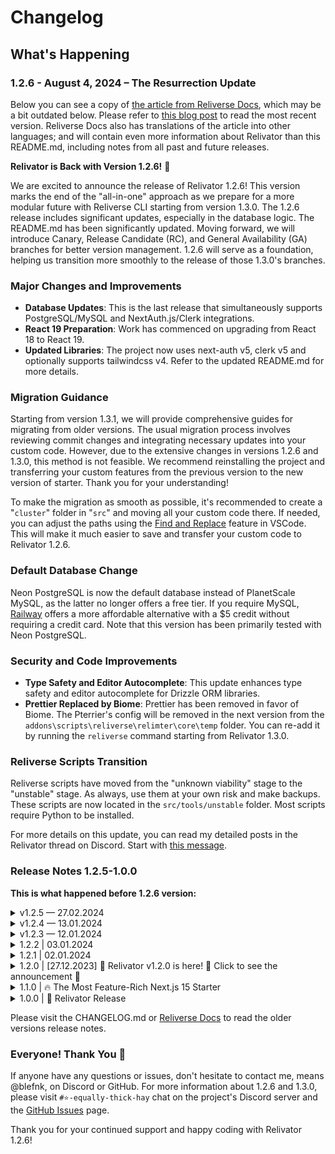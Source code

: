 # Changelog

<!--
For those who are viewing the current markdown file using:
 – VSCode: Press F1 or Cmd/Ctrl+Shift+P and enter ">Markdown: Open Preview". Please install the "markdownlint" and "Markdown All in One" extensions.
 – GitHub: Does this .md file appear different from what you are used to seeing on GitHub? Ensure the URL does not end with "?plain=1".
-->

## What's Happening

<!-- ### Relivator & Reliverse Roadmap -->

<!-- Our [prioritized roadmap](https://github.com/blefnk/equally-thick-hay-nextjs-template#roadmap) of features and utilities that the core team is focusing on. -->

### 1.2.6 - August 4, 2024 – The Resurrection Update

Below you can see a copy of [the article from Reliverse Docs](https://reliverse.org/equally-thick-hay/v126), which may be a bit outdated below. Please refer to [this blog post](https://reliverse.org/equally-thick-hay/v126) to read the most recent version. Reliverse Docs also has translations of the article into other languages; and will contain even more information about Relivator than this README.md, including notes from all past and future releases.

**Relivator is Back with Version 1.2.6!** 🥳

We are excited to announce the release of Relivator 1.2.6! This version marks the end of the "all-in-one" approach as we prepare for a more modular future with Reliverse CLI starting from version 1.3.0. The 1.2.6 release includes significant updates, especially in the database logic. The README.md has been significantly updated. Moving forward, we will introduce Canary, Release Candidate (RC), and General Availability (GA) branches for better version management. 1.2.6 will serve as a foundation, helping us transition more smoothly to the release of those 1.3.0's branches.

### Major Changes and Improvements

- **Database Updates**: This is the last release that simultaneously supports PostgreSQL/MySQL and NextAuth.js/Clerk integrations.
- **React 19 Preparation**: Work has commenced on upgrading from React 18 to React 19.
- **Updated Libraries**: The project now uses next-auth v5, clerk v5 and optionally supports tailwindcss v4. Refer to the updated README.md for more details.

### Migration Guidance

Starting from version 1.3.1, we will provide comprehensive guides for migrating from older versions. The usual migration process involves reviewing commit changes and integrating necessary updates into your custom code. However, due to the extensive changes in versions 1.2.6 and 1.3.0, this method is not feasible. We recommend reinstalling the project and transferring your custom features from the previous version to the new version of starter. Thank you for your understanding!

To make the migration as smooth as possible, it's recommended to create a "`cluster`" folder in "`src`" and moving all your custom code there. If needed, you can adjust the paths using the [Find and Replace](https://code.visualstudio.com/docs/editor/codebasics#_search-and-replace) feature in VSCode. This will make it much easier to save and transfer your custom code to Relivator 1.2.6.

### Default Database Change

Neon PostgreSQL is now the default database instead of PlanetScale MySQL, as the latter no longer offers a free tier. If you require MySQL, [Railway](https://railway.app?referralCode=sATgpf) offers a more affordable alternative with a $5 credit without requiring a credit card. Note that this version has been primarily tested with Neon PostgreSQL.

### Security and Code Improvements

- **Type Safety and Editor Autocomplete**: This update enhances type safety and editor autocomplete for Drizzle ORM libraries.
- **Prettier Replaced by Biome**: Prettier has been removed in favor of Biome. The Pterrier's config will be removed in the next version from the `addons\scripts\reliverse\relimter\core\temp` folder. You can re-add it by running the `reliverse` command starting from Relivator 1.3.0.

### Reliverse Scripts Transition

Reliverse scripts have moved from the "unknown viability" stage to the "unstable" stage. As always, use them at your own risk and make backups. These scripts are now located in the `src/tools/unstable` folder. Most scripts require Python to be installed.

For more details on this update, you can read my detailed posts in the Relivator thread on Discord. Start with [this message](https://discord.com/channels/1075533942096150598/1155482425862922370/1241995095125786624).

### Release Notes 1.2.5-1.0.0

**This is what happened before 1.2.6 version:**

<details>
  <summary>v1.2.5 — 27.02.2024</summary>

Hello! I, @blefnk Nazar Kornienko, finally have the opportunity to get back to working on Relivator after a month of exams at university. Thanks to all the new starter users! The project already has over 520 stars, 110 forks, 20 repository watchers, and 45 users in Discord - that's really cool and exciting!

I also want to thank the active Discord users of the project: *codingisfun, el_ade, righthill, nyquanh, spacecoder315, adelinb*. Thank you to everyone who creates PR/Issues and everyone else who actively uses the starter, whose nicknames I don't know. Your feedback and contributions are incredibly valuable for the development of the project!

Since there hasn't been an update in over a month, I'm going to make the transition to the next major version smoother. Therefore, version 1.2.5 has been released to simply refresh the dependencies and other minor details and README a bit. This small update will also allow me to check if certain users continue to have the individual strange problems they reported.

If everything goes well, the next update will already be version 1.3.0. By the way, I'm working on 1.2.x and 1.3.0 in parallel, like in big studios, haha. But please note: some files and lines of code was disabled by default for this version to fix and check some things. By the way, the third digit means that this update is not mandatory, but still recommended. And Relivator 1.3.0 may or may not come with a canary version of React/Next.js to start preparing for the upcoming release of React 19.

Well, that's all for today, all the best to everyone, and may your `pnpm latest` and `pnpm appts` always be successful! As usual, I try to write a short announcement, but it turns out a few paragraphs, that's how we live! 😄

P.S. And, please, don't pay attention that so many files have been "changed" in the latest commit, looks like it's because of Prettier I think, I only updated a few files, and if it's important to someone, please let me know in Discord's DM and I'll list you these files.

[Read more about v1.2.5](https://github.com/blefnk/equally-thick-hay-nextjs-template/releases/edit/1.2.5)

</details>

<details>
  <summary>v1.2.4 — 13.01.2024</summary>

Just a small hotfix to improve the developer experience.

[Read more about 1.2.4](https://github.com/blefnk/equally-thick-hay-nextjs-template/releases/edit/1.2.4)

</details>

<details>
  <summary>v1.2.3 — 12.01.2024</summary>

Just a small hotfix to improve the developer experience.

[Read more about 1.2.3](https://github.com/blefnk/equally-thick-hay-nextjs-template/releases/edit/1.2.3)

</details>

<details>
  <summary>1.2.2 | 03.01.2024</summary>

1.2.2 brings ESLint Stylistic Plugin into the life. This will make the work with the project even more enjoyable.

Remember, Relivator is designed to be beginner-friendly, so quite a lot of ESLint options are turned off, just turn on what you need.

These turn-offs will be gradually eliminated as we move towards the massive 2.0.0, which will significantly raise the project's standards, being professional, will be even more convenient for beginners.

[Read more about v1.2.2](https://github.com/blefnk/equally-thick-hay-nextjs-template/releases/edit/1.2.2)

</details>

<details>
  <summary>1.2.1 | 02.01.2024</summary>

This is quite a small update compared to all the past ones, but this one also deserves the attention. Now, updates will generally be smaller but will appear more frequently. Thanks to this, it will be possible to easily update forks and independent projects that use Relivator as their base.

Update v1.2.1 adds Chinese localization, and among other things, work has begun on the so-called token system, which will allow future versions to work with Figma design systems in an automated way. It will also help to make the styles in the project cleaner by significantly reducing the number of Tailwind classes. For this, Relivator now installs the wonderful package @tokenami, developed by @jjenzz; Jenna, thank you so much for this library!

p.s. 1.2.1 is the first commit to the Relivator repository that no longer contains an emoji at the beginning of its name. Thanks to this, contributors to Relivator/Reliverse will no longer have to spend time inventing a suitable emoji.

[Read more about v1.2.1](https://github.com/blefnk/equally-thick-hay-nextjs-template/releases/edit/1.2.1)

</details>

<details>
  <summary>1.2.0 | [27.12.2023] 🎄 Relivator v1.2.0 is here! 🥳 Click to see the announcement 🎁</summary>

*Relivator 1.2.0 is already here! I, [@blefnk Nazar Kornienko](https://github.com/blefnk), am thrilled to wrap up this year 2023, proudly presenting this release to the OSS community! So, the result of over two months of hard work is finally here!*

In this version, significant attention was focused on stability, security, performance optimization, and a substantial improvements in design—both visually, UX, and the logic of how the app works. A lot was really done, too much to list everything! Be sure to install it and check it out!

By the way, you can now enjoy a finely-tuned ESLint Flat Config! Also, it's worth noting that Clerk, since version 1.1.0, is no longer considered deprecated in the Relivator project. Thanks to 1.2.0, Clerk now works seamlessly with an easy switch to NextAuth.js when needed, all on the fly. Plus, full support for Turbopack (next dev --turbo) is finally here, even for next-intl!

As for next-intl, finally, we can now enjoy internationalization that works not only on the client-side but also on the server! Only the 404 page has client-side i18n messages, all other pages and components use i18n as server-first. And this is really cool!

Many unique solutions have been implemented in this new version. Moreover, using Relivator from this version, you have the opportunity to try out the alpha version of our unique Code-First/No-Code Builder system for React pages and components (which will appear in Reliverse CMS in the future). Just visit the Admin page while in the development environment and enjoy.

If you have already used Relivator before, please pay attention, this is very important! Be sure to check the updated .env.example file and update the .env file accordingly.

As a small teaser/spoiler, for Relivator 1.3.0, even more improvements in visual design and UX are planned; 1.4.0 will come with a magical CLI implementation, allowing you to quickly obtain only the necessary features and dependencies for the app (even automated updates and the ability to add other functions and packages to an already installed app); 1.5.0 will undergo a full code refactoring that will meet all the best standards and practices; 1.6.0-2.0.0+ versions, apart from many other things, will receive most of the items currently unchecked in the Roadmap (located in the project's README.md). It's going to be incredible!

So, install this new version of Relivator 1.2.0 and appreciate the multitude of incredible features, and freely use it in the own projects today. Please use the preferred feedback channels to share the thoughts on Relivator 1.2.0 and what you would like to see in future releases.

Don't forget to also check out the significantly updated README.md, it's worth it.

Enjoy! ❄️☃️ Merry Christmas and Happy New Year 2024! 🎇🥳

</details>

<details>
  <summary>1.1.0 | 🔥 The Most Feature-Rich Next.js 15 Starter</summary>

Here it is! Relivator has been updated to version 1.1.0!

**Now it's even more feature-rich, with cleaner code, and a more stable Next.js starter.**

Ever dreamed of having both MySQL/PostgreSQL and Clerk/NextAuth.js in one project with the ability to switch on the fly? And even if you hadn't thought about it – now it's possible. Mix and match at will – even more possibilities for on-the-fly switching are coming soon in the next releases of Relivator.

Among many other new and fixed things, Stripe is now fully functional and comes with extensive docs in the form of comments within the relevant files.

`Please star this repository` to show the support! Thank you to everyone who has shown interest in this project!

Please check out the updated list of project features in the project's README. Enjoy and please share the feedback!

[Read more about v1.1.0](https://github.com/blefnk/equally-thick-hay-nextjs-template/releases/edit/1.1.0)

</details>

<details>
  <summary>1.0.0 | 🎉 Relivator Release</summary>

How to Install and Get Started? Please visit [the project's README](../README.md#readme), where you can always find up-to-date information about the project and how to install it easily.

[Read more about v1.0.0](https://github.com/blefnk/equally-thick-hay-nextjs-template/releases/edit/1.0.0)

</details>

Please visit the CHANGELOG.md or [Reliverse Docs](https://reliverse.org/equally-thick-hay) to read the older versions release notes.

### Everyone! Thank You 🙏

If anyone have any questions or issues, don't hesitate to contact me, means @blefnk, on Discord or GitHub. For more information about 1.2.6 and 1.3.0, please visit `#⭐-equally-thick-hay` chat on the project's Discord server and the [GitHub Issues](https://github.com/blefnk/equally-thick-hay-nextjs-template/issues) page.

Thank you for your continued support and happy coding with Relivator 1.2.6!

